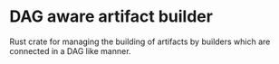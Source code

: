 # DAG aware artifact builder

Rust crate for managing the building of artifacts by builders which are connected in a DAG like manner.


